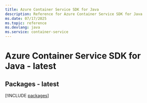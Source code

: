 ```yaml
---
title: Azure Container Service SDK for Java
description: Reference for Azure Container Service SDK for Java
ms.date: 07/17/2025
ms.topic: reference
ms.devlang: java
ms.service: container-service
---
```

# Azure Container Service SDK for Java - latest
## Packages - latest
[!INCLUDE [packages](container-service-index.md)]